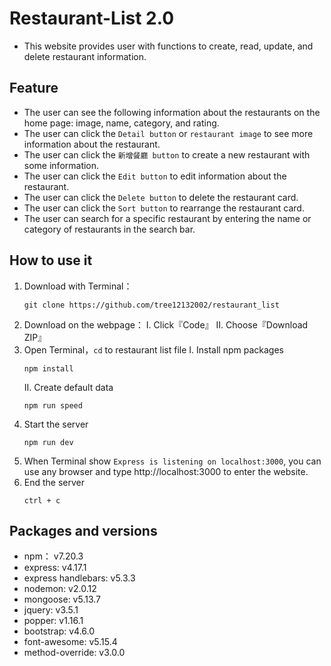 # Restaurant-List 2.0
* This website provides user with functions to create, read, update, and delete restaurant information.

## Feature
* The user can see the following information about the restaurants on the home page: image, name, category, and rating.
* The user can click the `Detail button` or `restaurant image` to see more information about the restaurant.
* The user can click the `新增餐廳 button` to create a new restaurant with some information.
* The user can click the `Edit button` to edit information about the restaurant.
* The user can click the `Delete button` to delete the restaurant card.
* The user can click the `Sort button` to rearrange the restaurant card.
* The user can search for a specific restaurant by entering the name or category of restaurants in the search bar.
## How to use it 
1. Download with Terminal：
    ```
    git clone https://github.com/tree12132002/restaurant_list
    ```
2. Download on the webpage：
   I. Click『Code』
   II. Choose『Download ZIP』
3. Open Terminal，`cd` to restaurant list file
   I. Install npm packages
    ```
    npm install
    ```
    II. Create default data
    ```
    npm run speed

    ```
4. Start the server
    ```
    npm run dev
    ```
5. When Terminal show `Express is listening on localhost:3000`, you can use any browser and type http://localhost:3000 to enter the website.
6. End the server
   ```
   ctrl + c
   ```
## Packages and versions
* npm： v7.20.3
* express: v4.17.1
* express handlebars: v5.3.3
* nodemon: v2.0.12
* mongoose: v5.13.7
* jquery: v3.5.1
* popper: v1.16.1
* bootstrap: v4.6.0
* font-awesome: v5.15.4
* method-override: v3.0.0

